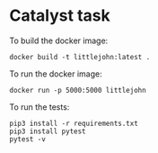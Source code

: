 # Catalyst task

To build the docker image:

```
docker build -t littlejohn:latest .
```

To run the docker image:

```
docker run -p 5000:5000 littlejohn
```

To run the tests:

```
pip3 install -r requirements.txt
pip3 install pytest
pytest -v
```
